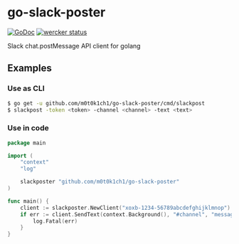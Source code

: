# go-slack-poster

[![GoDoc](https://godoc.org/github.com/m0t0k1ch1/go-slack-poster?status.svg)](https://godoc.org/github.com/m0t0k1ch1/go-slack-poster) [![wercker status](https://app.wercker.com/status/251a9f2059e5668a7d34f07808b2a06f/s/master "wercker status")](https://app.wercker.com/project/byKey/251a9f2059e5668a7d34f07808b2a06f)

Slack chat.postMessage API client for golang

## Examples

### Use as CLI

``` sh
$ go get -u github.com/m0t0k1ch1/go-slack-poster/cmd/slackpost
$ slackpost -token <token> -channel <channel> -text <text>
```

### Use in code

``` go
package main

import (
	"context"
	"log"

	slackposter "github.com/m0t0k1ch1/go-slack-poster"
)

func main() {
	client := slackposter.NewClient("xoxb-1234-56789abcdefghijklmnop")
	if err := client.SendText(context.Background(), "#channel", "message"); err != nil {
		log.Fatal(err)
	}
}
```
